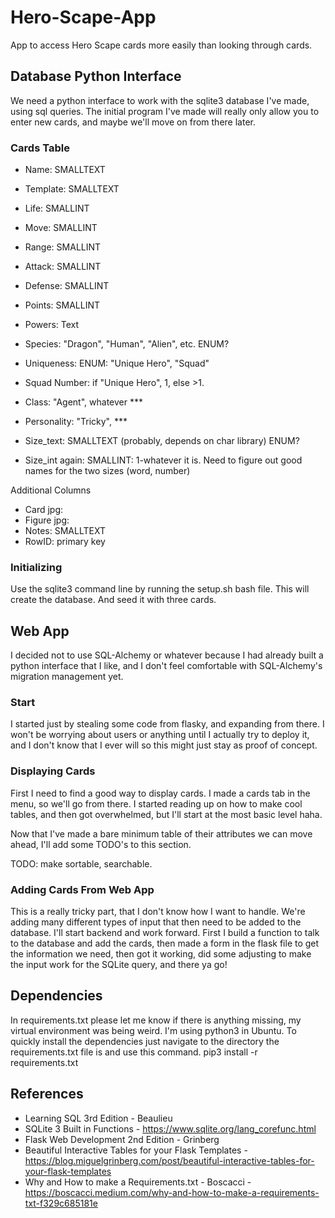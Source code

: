 # Hero-Scape-App
App to access Hero Scape cards more easily than looking through cards. 

## Database Python Interface
We need a python interface to work with the sqlite3 database I've made, using sql queries. The initial program I've made will really only allow you to enter new cards, and maybe we'll move on from there later.

### Cards Table
* Name: SMALLTEXT
* Template: SMALLTEXT

* Life: SMALLINT
* Move: SMALLINT
* Range: SMALLINT
* Attack: SMALLINT
* Defense: SMALLINT
* Points: SMALLINT


* Powers: Text


* Species: "Dragon", "Human", "Alien", etc. ENUM?
* Uniqueness: ENUM: "Unique Hero", "Squad"
* Squad Number: if "Unique Hero", 1, else >1.
* Class: "Agent", whatever ***
* Personality: "Tricky", ***
* Size_text: SMALLTEXT (probably, depends on char library) ENUM?
* Size_int again: SMALLINT: 1-whatever it is. Need to figure out good names for the two sizes (word, number)

Additional Columns
* Card jpg:
* Figure jpg:
* Notes: SMALLTEXT
* RowID: primary key

### Initializing
Use the sqlite3 command line by running the setup.sh bash file. This will create the database. And seed it with three cards.

## Web App
I decided not to use SQL-Alchemy or whatever because I had already built a python interface that I like, and I don't feel comfortable with SQL-Alchemy's migration management yet.

### Start
I started just by stealing some code from flasky, and expanding from there. I won't be worrying about users or anything until I actually try to deploy it, and I don't know that I ever will so this might just stay as proof of concept. 

### Displaying Cards
First I need to find a good way to display cards. I made a cards tab in the menu, so we'll go from there. I started reading up on how to make cool tables, and then got overwhelmed, but I'll start at the most basic level haha. 

Now that I've made a bare minimum table of their attributes we can move ahead, I'll add some TODO's to this section.

TODO: make sortable, searchable.

### Adding Cards From Web App
This is a really tricky part, that I don't know how I want to handle. We're adding many different types of input that then need to be added to the database. I'll start backend and work forward. First I build a function to talk to the database and add the cards, then made a form in the flask file to get the information we need, then got it working, did some adjusting to make the input work for the SQLite query, and there ya go!

## Dependencies
In requirements.txt please let me know if there is anything missing, my virtual environment was being weird.
I'm using python3 in Ubuntu.
To quickly install the dependencies just navigate to the directory the requirements.txt file is and use this command.
  pip3 install -r requirements.txt

## References
* Learning SQL 3rd Edition - Beaulieu
* SQLite 3 Built in Functions - https://www.sqlite.org/lang_corefunc.html
* Flask Web Development 2nd Edition - Grinberg
* Beautiful Interactive Tables for your Flask Templates - https://blog.miguelgrinberg.com/post/beautiful-interactive-tables-for-your-flask-templates
* Why and How to make a Requirements.txt - Boscacci - https://boscacci.medium.com/why-and-how-to-make-a-requirements-txt-f329c685181e
